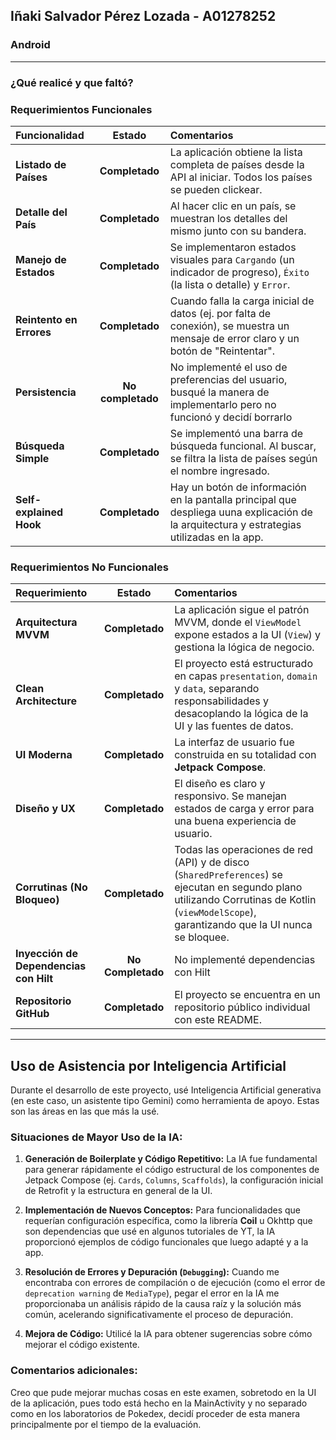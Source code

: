 ## Iñaki Salvador Pérez Lozada - A01278252
### Android
---
### ¿Qué realicé y que faltó?


### Requerimientos Funcionales

| Funcionalidad             | Estado            | Comentarios                                                                                                                                                                 |
| :------------------------ | :---------------: | :-------------------------------------------------------------------------------------------------------------------------------------------------------------------------- |
| **Listado de Países**     |  **Completado** | La aplicación obtiene la lista completa de países desde la API al iniciar. Todos los países se pueden clickear.                                                          |
| **Detalle del País**      |  **Completado** | Al hacer clic en un país, se muestran los detalles del mismo junto con su bandera.                                                |
| **Manejo de Estados**     |  **Completado** | Se implementaron estados visuales para `Cargando` (un indicador de progreso), `Éxito` (la lista o detalle) y `Error`.                                                          |
| **Reintento en Errores**  |  **Completado** | Cuando falla la carga inicial de datos (ej. por falta de conexión), se muestra un mensaje de error claro y un botón de "Reintentar".                                          |
| **Persistencia**          |  **No completado** | No implementé el uso de preferencias del usuario, busqué la manera de implementarlo pero no funcionó y decidí borrarlo |
| **Búsqueda Simple**       |  **Completado** | Se implementó una barra de búsqueda funcional. Al buscar, se filtra la lista de países según el nombre ingresado.                                                            |
| **Self-explained Hook**   |  **Completado** | Hay un botón de información en la pantalla principal que despliega uuna explicación de la arquitectura y estrategias utilizadas en la app.                    |

### Requerimientos No Funcionales

| Requerimiento               | Estado            | Comentarios                                                                                                                                                                   |
| :-------------------------- | :---------------: | :---------------------------------------------------------------------------------------------------------------------------------------------------------------------------- |
| **Arquitectura MVVM**       |  **Completado** | La aplicación sigue el patrón MVVM, donde el `ViewModel` expone estados a la UI (`View`) y gestiona la lógica de negocio.                                                        |
| **Clean Architecture**      |  **Completado** | El proyecto está estructurado en capas `presentation`, `domain` y `data`, separando responsabilidades y desacoplando la lógica de la UI y las fuentes de datos.                 |
| **UI Moderna**              |  **Completado** | La interfaz de usuario fue construida en su totalidad con **Jetpack Compose**.                                                                                                |
| **Diseño y UX**             |  **Completado** | El diseño es claro y responsivo. Se manejan estados de carga y error para una buena experiencia de usuario.                                                                    |
| **Corrutinas (No Bloqueo)** |  **Completado** | Todas las operaciones de red (API) y de disco (`SharedPreferences`) se ejecutan en segundo plano utilizando Corrutinas de Kotlin (`viewModelScope`), garantizando que la UI nunca se bloquee. |
| **Inyección de Dependencias con Hilt** |  **No Completado** | No implementé dependencias con Hilt |
| **Repositorio GitHub**      |  **Completado** | El proyecto se encuentra en un repositorio público individual con este README.                                                                                                |

---

## Uso de Asistencia por Inteligencia Artificial

Durante el desarrollo de este proyecto, usé Inteligencia Artificial generativa (en este caso, un asistente tipo Gemini) como herramienta de apoyo. Estas son las áreas en las que más la usé.

### Situaciones de Mayor Uso de la IA:

1.  **Generación de Boilerplate y Código Repetitivo:** La IA fue fundamental para generar rápidamente el código estructural de los componentes de Jetpack Compose (ej. `Cards`, `Columns`, `Scaffolds`), la configuración inicial de Retrofit y la estructura en general de la UI.

2.  **Implementación de Nuevos Conceptos:** Para funcionalidades que requerían configuración específica, como la librería **Coil** u Okhttp que son dependencias que usé en algunos tutoriales de YT, la IA proporcionó ejemplos de código funcionales que luego adapté y a la app.

3.  **Resolución de Errores y Depuración (`Debugging`):** Cuando me encontraba con errores de compilación o de ejecución (como el error de `deprecation warning` de `MediaType`), pegar el error en la IA me proporcionaba un análisis rápido de la causa raíz y la solución más común, acelerando significativamente el proceso de depuración.

4.  **Mejora de Código:** Utilicé la IA para obtener sugerencias sobre cómo mejorar el código existente.

### Comentarios adicionales:

Creo que pude mejorar muchas cosas en este examen, sobretodo en la UI de la aplicación, pues todo está hecho en la MainActivity y no separado como en los laboratorios de Pokedex, decidí proceder de esta manera principalmente por el tiempo de la evaluación.
